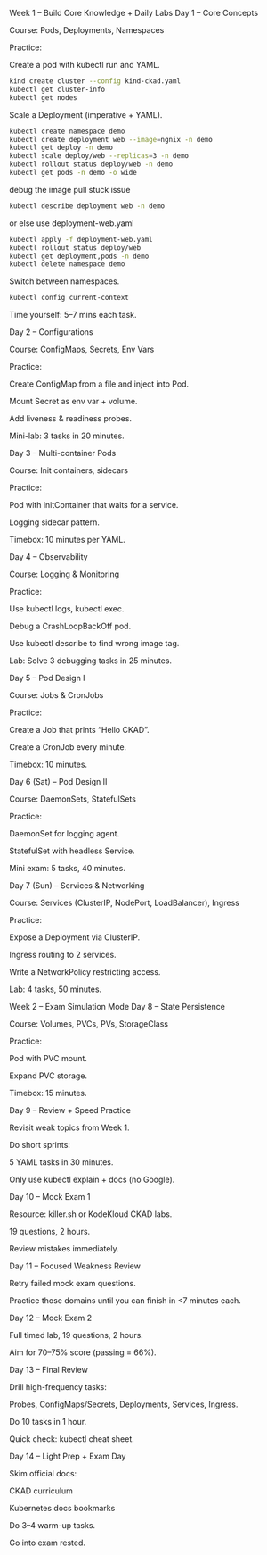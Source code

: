 Week 1 – Build Core Knowledge + Daily Labs
Day 1 – Core Concepts

Course: Pods, Deployments, Namespaces

Practice:

Create a pod with kubectl run and YAML.

```bash
kind create cluster --config kind-ckad.yaml
kubectl get cluster-info
kubectl get nodes
```

Scale a Deployment (imperative + YAML).
```bash
kubectl create namespace demo
kubectl create deployment web --image=ngnix -n demo
kubectl get deploy -n demo
kubectl scale deploy/web --replicas=3 -n demo
kubectl rollout status deploy/web -n demo
kubectl get pods -n demo -o wide
```

debug the image pull stuck issue

```bash
kubectl describe deployment web -n demo
```
or else use deployment-web.yaml

```bash
kubectl apply -f deployment-web.yaml
kubectl rollout status deploy/web
kubectl get deployment,pods -n demo
kubectl delete namespace demo
```

Switch between namespaces.

```bash
kubectl config current-context

```

Time yourself: 5–7 mins each task.

Day 2 – Configurations

Course: ConfigMaps, Secrets, Env Vars

Practice:

Create ConfigMap from a file and inject into Pod.

Mount Secret as env var + volume.

Add liveness & readiness probes.

Mini-lab: 3 tasks in 20 minutes.

Day 3 – Multi-container Pods

Course: Init containers, sidecars

Practice:

Pod with initContainer that waits for a service.

Logging sidecar pattern.

Timebox: 10 minutes per YAML.

Day 4 – Observability

Course: Logging & Monitoring

Practice:

Use kubectl logs, kubectl exec.

Debug a CrashLoopBackOff pod.

Use kubectl describe to find wrong image tag.

Lab: Solve 3 debugging tasks in 25 minutes.

Day 5 – Pod Design I

Course: Jobs & CronJobs

Practice:

Create a Job that prints “Hello CKAD”.

Create a CronJob every minute.

Timebox: 10 minutes.

Day 6 (Sat) – Pod Design II

Course: DaemonSets, StatefulSets

Practice:

DaemonSet for logging agent.

StatefulSet with headless Service.

Mini exam: 5 tasks, 40 minutes.

Day 7 (Sun) – Services & Networking

Course: Services (ClusterIP, NodePort, LoadBalancer), Ingress

Practice:

Expose a Deployment via ClusterIP.

Ingress routing to 2 services.

Write a NetworkPolicy restricting access.

Lab: 4 tasks, 50 minutes.

Week 2 – Exam Simulation Mode
Day 8 – State Persistence

Course: Volumes, PVCs, PVs, StorageClass

Practice:

Pod with PVC mount.

Expand PVC storage.

Timebox: 15 minutes.

Day 9 – Review + Speed Practice

Revisit weak topics from Week 1.

Do short sprints:

5 YAML tasks in 30 minutes.

Only use kubectl explain + docs (no Google).

Day 10 – Mock Exam 1

Resource: killer.sh or KodeKloud CKAD labs.

19 questions, 2 hours.

Review mistakes immediately.

Day 11 – Focused Weakness Review

Retry failed mock exam questions.

Practice those domains until you can finish in <7 minutes each.

Day 12 – Mock Exam 2

Full timed lab, 19 questions, 2 hours.

Aim for 70–75% score (passing = 66%).

Day 13 – Final Review

Drill high-frequency tasks:

Probes, ConfigMaps/Secrets, Deployments, Services, Ingress.

Do 10 tasks in 1 hour.

Quick check: kubectl cheat sheet.

Day 14 – Light Prep + Exam Day

Skim official docs:

CKAD curriculum

Kubernetes docs bookmarks

Do 3–4 warm-up tasks.

Go into exam rested.